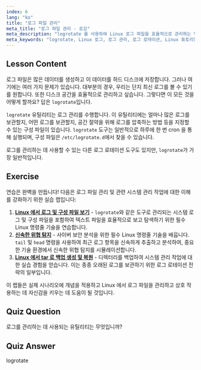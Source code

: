 ```yaml
---
index: 6
lang: "ko"
title: "로그 파일 관리"
meta_title: "로그 파일 관리 - 로깅"
meta_description: "logrotate 를 사용하여 Linux 로그 파일을 효율적으로 관리하는 방법을 배우세요. 디스크 공간을 절약하기 위한 로그 로테이션, 압축 및 구성을 알아보세요. 지금 학습을 시작하세요!"
meta_keywords: "logrotate, Linux 로그, 로그 관리, 로그 로테이션, Linux 튜토리얼, 초보자, 가이드, 디스크 공간"
---
```


## Lesson Content

로그 파일은 많은 데이터를 생성하고 이 데이터를 하드 디스크에 저장합니다. 그러나 여기에는 여러 가지 문제가 있습니다. 대부분의 경우, 우리는 단지 최신 로그를 볼 수 있기를 원합니다. 또한 디스크 공간을 효율적으로 관리하고 싶습니다. 그렇다면 이 모든 것을 어떻게 할까요? 답은 `logrotate`입니다.

`logrotate` 유틸리티는 로그 관리를 수행합니다. 이 유틸리티에는 얼마나 많은 로그를 보관할지, 어떤 로그를 보관할지, 공간 절약을 위해 로그를 압축하는 방법 등을 지정할 수 있는 구성 파일이 있습니다. `logrotate` 도구는 일반적으로 하루에 한 번 cron 을 통해 실행되며, 구성 파일은 `/etc/logrotate.d`에서 찾을 수 있습니다.

로그를 관리하는 데 사용할 수 있는 다른 로그 로테이션 도구도 있지만, `logrotate`가 가장 일반적입니다.

## Exercise

연습은 완벽을 만듭니다! 다음은 로그 파일 관리 및 관련 시스템 관리 작업에 대한 이해를 강화하기 위한 실습 랩입니다:

1. **[Linux 에서 로그 및 구성 파일 보기](https://labex.io/ko/labs/linux-viewing-log-and-configuration-files-in-linux-387914)** - `logrotate`와 같은 도구로 관리되는 시스템 로그 및 구성 파일을 포함하여 텍스트 파일을 효율적으로 보고 탐색하기 위한 필수 Linux 명령줄 기술을 연습합니다.
2. **[신속한 위협 탐지](https://labex.io/ko/labs/linux-rapid-threat-detection-387930)** - 사이버 보안 분석을 위한 필수 Linux 명령줄 기술을 배웁니다. `tail` 및 `head` 명령을 사용하여 최근 로그 항목을 신속하게 추출하고 분석하여, 중요한 기술 환경에서 신속한 위협 탐지를 시뮬레이션합니다.
3. **[Linux 에서 tar 로 백업 생성 및 복원](https://labex.io/ko/labs/comptia-create-and-restore-a-backup-with-tar-in-linux-590843)** - 디렉터리를 백업하여 시스템 관리 작업에 대한 실습 경험을 얻습니다. 이는 종종 오래된 로그를 보관하기 위한 로그 로테이션 전략의 일부입니다.

이 랩들은 실제 시나리오에 개념을 적용하고 Linux 에서 로그 파일을 관리하고 상호 작용하는 데 자신감을 키우는 데 도움이 될 것입니다.

## Quiz Question

로그를 관리하는 데 사용되는 유틸리티는 무엇입니까?

## Quiz Answer

logrotate
